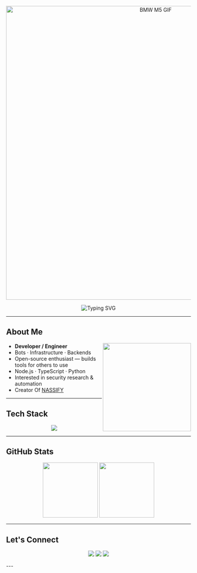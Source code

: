 <p align="center">  
  <img src="https://cdn.discordapp.com/attachments/1238832332975112224/1421122166694351082/ezgif-3964e248c919db.gif?ex=68d7e2a7&is=68d69127&hm=4c31655b8d904496c4143df3166954ea9df79b533cc900356f587f4779a331c6&" width="800" alt="BMW M5 GIF"/>  
</p>  
<!-- Typing Animation -->  
<p align="center">  
  <img src="https://readme-typing-svg.demolab.com?font=Fira+Code&weight=500&size=22&duration=3000&pause=1000&color=00ffff&center=true&vCenter=true&multiline=false&width=700&height=60&lines=Oxeeey+Is+Here" alt="Typing SVG" />  

---

## About Me

<img align="right" src="https://cdn.discordapp.com/attachments/1238832332975112224/1421117365957038172/9070324cdfc07c68d60eed0c39e77573.gif?ex=68d7de2f&is=68d68caf&hm=e404366819db4cc5984a9e6cd70bfb99b16fbd413361a5c1f02856410dc16aa7&" width="240" />

+  **Developer / Engineer**  
+  Bots · Infrastructure · Backends  
+  Open-source enthusiast — builds tools for others to use  
+  Node.js · TypeScript · Python  
+  Interested in security research & automation
+  Creator Of [NASSIFY](https://dsc.ggnassify)
---

##  Tech Stack

<p align="center">
  <img src="https://skillicons.dev/icons?i=cpp,nodejs,ts,java,py,bash,mysql,git,html,vscode,php,git,,ubuntu,react,,html,css,js,,svg,,cloudflare,aws,,discord,,github,replit" />
</p>

---


## GitHub Stats

<p align="center">
  <img src="https://github-readme-stats.vercel.app/api?username=raziscofield&show_icons=true&theme=tokyonight&count_private=true" height="150" />
  <img src="https://github-readme-stats.vercel.app/api/top-langs/?username=raziscofield&layout=compact&theme=tokyonight" height="150" />
</p>

---

## Let's Connect

<p align="center">
  <a href="https://instagram.com/whoisoxeeey"><img src="https://img.shields.io/badge/ see-E1306C?style=for-the-badge&logo=instagram&logoColor=white"></a>
  <a href="mailto:hafeeeiihapee@gmail.com"><img src="https://img.shields.io/badge/Gmail-D14836?style=for-the-badge&logo=gmail&logoColor=white"></a>
  <a href="https://discord.com/users/1050593287590920232"><img src="https://img.shields.io/badge/Oxeeey-5865F2?style=for-the-badge&logo=discord&logoColor=white"></a>
</p>
---

